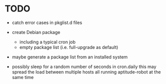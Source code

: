 # TODO

* catch error cases in pkglist.d files
* create Debian package
  * including a typical cron job
  * empty package list (i.e. full-upgrade as default)

* maybe generate a package list from an installed system

* possibly sleep for a random number of seconds in cron.daily
  this may spread the load between multiple hosts all running
  aptitude-robot at the same time
